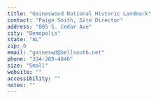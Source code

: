 ```yaml
---
title: "Gaineswood National Historic Landmark"
contact: "Paige Smith, Site Director"
address: "805 S. Cedar Ave"
city: "Demopolis"
state: "AL"
zip: 0
email: "gaineswd@bellsouth.net"
phone: "334-289-4846"
size: "Small"
website: ""
accessibility: ""
notes: ""
--- 
```


